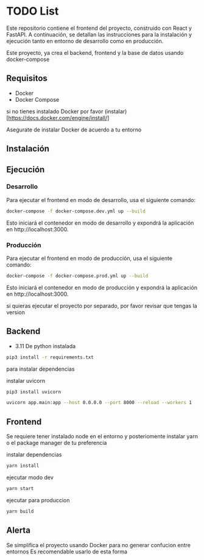# TODO List

Este repositorio contiene el frontend del proyecto, construido con React y FastAPI. A continuación, se detallan las instrucciones para la instalación y ejecución tanto en entorno de desarrollo como en producción.

Este proyecto, ya crea el backend, frontend y la base de datos usando docker-compose

## Requisitos

- Docker
- Docker Compose

si no tienes instalado Docker por favor 
(instalar)[https://docs.docker.com/engine/install/]

Asegurate de instalar Docker de acuerdo a tu entorno

## Instalación

## Ejecución
### Desarrollo
Para ejecutar el frontend en modo de desarrollo, usa el siguiente comando:


```sh
docker-compose -f docker-compose.dev.yml up --build
```
Esto iniciará el contenedor en modo de desarrollo y expondrá la aplicación en http://localhost:3000.


### Producción
Para ejecutar el frontend en modo de producción, usa el siguiente comando:

```sh
docker-compose -f docker-compose.prod.yml up --build
```
Esto iniciará el contenedor en modo de producción y expondrá la aplicación en http://localhost:3000.


si quieras ejecutar el proyecto por separado, por favor revisar que tengas la version

## Backend
- 3.11 
De python instalada

```sh
pip3 install -r requirements.txt
```
para instalar dependencias

instalar uvicorn
```sh
pip3 install uvicorn
```

```sh
uvicorn app.main:app --host 0.0.0.0 --port 8000 --reload --workers 1
```
## Frontend
Se requiere tener instalado node en el entorno y posteriomente instalar yarn o el package manager de tu preferencia


instalar dependencias
```sh
yarn install
```


ejecutar modo dev
```sh
yarn start
```

ejecutar para produccion
```sh
yarn build
```


## Alerta
Se simplifica el proyecto usando Docker para no generar confucion entre entornos
Es recomendable usarlo de esta forma